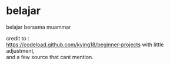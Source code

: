 # belajar
belajar bersama muammar

credit to : \
https://codeload.github.com/kying18/beginner-projects with little adjustment,\
and a few source that cant mention.
